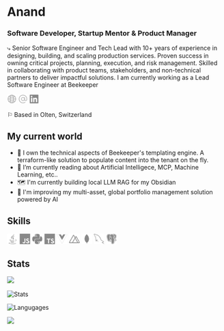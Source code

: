 # Anand
### Software Developer, Startup Mentor & Product Manager

⤷ Senior Software Engineer and Tech Lead with 10+ years  of experience in designing, building, and scaling production services. Proven success in owning critical projects, planning, execution, and risk management. Skilled in collaborating with product teams, stakeholders, and non-technical partners to deliver impactful solutions. I am currently working as a Lead Software Engineer at Beekeeper

 <a aligh="left" href="https://https://anand-creations.web.app/" target="_blank" rel="noreferrer noopener"><img src="https://raw.githubusercontent.com/0xShapeShifter/dev-story/master/public/images/socials/globe.svg" alt="Website" width="22" height="22" /></a> <a aligh="left" href="mailto:anandbaskaran3193@gmail.com" target="_blank" rel="noreferrer noopener"><img src="https://raw.githubusercontent.com/0xShapeShifter/dev-story/master/public/images/socials/at.svg" alt="Email" width="22" height="22" /></a> <a aligh="left" href="https://www.linkedin.com/in/anandb3" target="_blank" rel="noreferrer noopener"><img src="https://raw.githubusercontent.com/0xShapeShifter/dev-story/master/public/images/socials/linkedin.svg" alt="LinkedIn" width="22" height="22" /></a>  

⚐ Based in Olten, Switzerland

## My current world
- 🔭 I own the technical aspects of Beekeeper's templating engine. A terraform-like solution to populate content into the tenant on the fly.
- 🌱 I’m currently reading about Artificial Intelligece, MCP, Machine Learning, etc..
- 🗺️ I'm currently building local LLM RAG for my Obsidian
- 🏦 I'm improving my multi-asset, global portfolio management solution powered by AI

 ## Skills
   <a href="https://www.java.com" target="_blank" rel="noreferrer noopener"><img src="https://raw.githubusercontent.com/0xShapeShifter/dev-story/master/public/images/skills/core/java.svg" alt="Java" width="25" height="25" /></a> <a href="https://www.javascript.com" target="_blank" rel="noreferrer noopener"><img src="https://raw.githubusercontent.com/0xShapeShifter/dev-story/master/public/images/skills/core/javascript.svg" alt="JavaScript" width="25" height="25" /></a> <a href="https://www.python.org" target="_blank" rel="noreferrer noopener"><img src="https://raw.githubusercontent.com/0xShapeShifter/dev-story/master/public/images/skills/core/python.svg" alt="Python" width="25" height="25" /></a> <a href="https://www.typescriptlang.org" target="_blank" rel="noreferrer noopener"><img src="https://raw.githubusercontent.com/0xShapeShifter/dev-story/master/public/images/skills/core/typescript.svg" alt="Typescript" width="25" height="25" /></a>  <a href="https://vuejs.org" target="_blank" rel="noreferrer noopener"><img src="https://raw.githubusercontent.com/0xShapeShifter/dev-story/master/public/images/skills/frontend/vue.svg" alt="Vue" width="25" height="25" /></a> <a href="https://nuxtjs.org" target="_blank" rel="noreferrer noopener"><img src="https://raw.githubusercontent.com/0xShapeShifter/dev-story/master/public/images/skills/frontend/nuxtjs.svg" alt="NuxtJS" width="25" height="25" /></a>  <a href="https://www.mongodb.com" target="_blank" rel="noreferrer noopener"><img src="https://raw.githubusercontent.com/0xShapeShifter/dev-story/master/public/images/skills/backend/mongodb.svg" alt="Mongo DB" width="25" height="25" /></a> <a href="https://www.mysql.com" target="_blank" rel="noreferrer noopener"><img src="https://raw.githubusercontent.com/0xShapeShifter/dev-story/master/public/images/skills/backend/mysql.svg" alt="MySQL" width="25" height="25" /></a> <a href="https://www.postgresql.org" target="_blank" rel="noreferrer noopener"><img src="https://raw.githubusercontent.com/0xShapeShifter/dev-story/master/public/images/skills/backend/postgresql.svg" alt="PostgreSQL" width="25" height="25" /></a> 

## Stats
![](https://komarev.com/ghpvc/?username=anandbhaskaran&base=1278)

![Stats](https://github-readme-stats-anandbhaskarans-projects.vercel.app/api?username=anandbhaskaran&show_icons=true&include_all_commits=true&rank_icon=github&hide=contribs&show=reviews,prs_merged_percentage)

![Langugages](https://github-readme-stats-anandbhaskarans-projects.vercel.app/api/top-langs/?username=anandbhaskaran&size_weight=0.01&count_weight=0.99&hide=html,SCSS,Blade,CSS,PHP,Pug,Shell,Dockerfile,HCL,Stylus,Procfile&langs_count=8&layout=compact&card_width=330)

![](https://hit.yhype.me/github/profile?account_id=6847984)
<!--
Created with https://readme-dev.vercel.app/create
**anandbhaskaran/anandbhaskaran** is a ✨ _special_ ✨ repository because its `README.md` (this file) appears on your GitHub profile.

Here are some ideas to get you started:
- 🔭 I’m currently working on ...
- 🌱 I’m currently learning ...
- 👯 I’m looking to collaborate on ...
- 🤔 I’m looking for help with ...
- 💬 Ask me about ...
- 📫 How to reach me: ...
- 😄 Pronouns: ...
- ⚡ Fun fact: ...
-->
